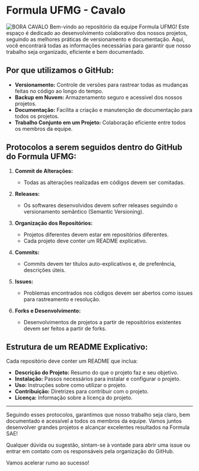 # Formula UFMG - Cavalo
![BORA CAVALO](https://github.com/Formula-UFMG/.github/assets/134892859/1c1fcacf-cf44-4de1-a499-6a7ad44ef449)
Bem-vindo ao repositório da equipe Formula UFMG! Este espaço é dedicado ao desenvolvimento colaborativo dos nossos projetos, seguindo as melhores práticas de versionamento e documentação. Aqui, você encontrará todas as informações necessárias para garantir que nosso trabalho seja organizado, eficiente e bem documentado.

## Por que utilizamos o GitHub:

- **Versionamento:** Controle de versões para rastrear todas as mudanças feitas no código ao longo do tempo.
- **Backup em Nuvem:** Armazenamento seguro e acessível dos nossos projetos.
- **Documentação:** Facilita a criação e manutenção de documentação para todos os projetos.
- **Trabalho Conjunto em um Projeto:** Colaboração eficiente entre todos os membros da equipe.

## Protocolos a serem seguidos dentro do GitHub do Formula UFMG:

1. **Commit de Alterações:**
   - Todas as alterações realizadas em códigos devem ser comitadas.

2. **Releases:**
   - Os softwares desenvolvidos devem sofrer releases seguindo o versionamento semântico (Semantic Versioning).

3. **Organização dos Repositórios:**
   - Projetos diferentes devem estar em repositórios diferentes.
   - Cada projeto deve conter um README explicativo.

4. **Commits:**
   - Commits devem ter títulos auto-explicativos e, de preferência, descrições úteis.

5. **Issues:**
   - Problemas encontrados nos códigos devem ser abertos como issues para rastreamento e resolução.

6. **Forks e Desenvolvimento:**
   - Desenvolvimentos de projetos a partir de repositórios existentes devem ser feitos a partir de forks.

## Estrutura de um README Explicativo:

Cada repositório deve conter um README que inclua:
- **Descrição do Projeto:** Resumo do que o projeto faz e seu objetivo.
- **Instalação:** Passos necessários para instalar e configurar o projeto.
- **Uso:** Instruções sobre como utilizar o projeto.
- **Contribuição:** Diretrizes para contribuir com o projeto.
- **Licença:** Informação sobre a licença do projeto.

---

Seguindo esses protocolos, garantimos que nosso trabalho seja claro, bem documentado e acessível a todos os membros da equipe. Vamos juntos desenvolver grandes projetos e alcançar excelentes resultados na Formula SAE!

Qualquer dúvida ou sugestão, sintam-se à vontade para abrir uma issue ou entrar em contato com os responsáveis pela organização do GitHub.

Vamos acelerar rumo ao sucesso!

